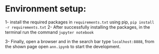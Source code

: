 # Environment setup:
1- install the required packages in `requirements.txt` using pip, `pip install -r requirements.txt`
2- After successfully installing the packages, in the terminal run the command `jupyter notebook`

3- Finally, open a browser and in the search bar type `localhost:8888`, from the shown page open `ann.ipynb` to start the development.